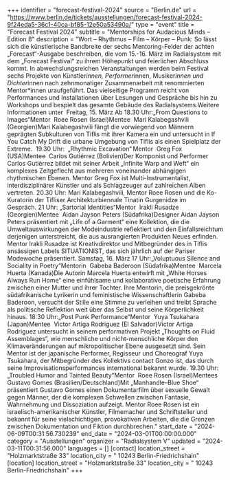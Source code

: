 +++
identifier = "forecast-festival-2024"
source = "Berlin.de"
url = "https://www.berlin.de/tickets/ausstellungen/forecast-festival-2024-9f24eda5-36c1-40ca-bf85-12e50a53490a/"
type = "event"
title = "Forecast Festival 2024"
subtitle = "Mentorships for Audacious Minds – Edition 8"
description = "Wort – Rhythmus – Film – Körper – Punk: So lässt sich die künstlerische Bandbreite der sechs Mentoring-Felder der achten „Forecast“-Ausgabe beschreiben, die vom 15.-16. März im Radialsystem mit dem „Forecast Festival“ zu ihrem Höhepunkt und feierlichen Abschluss kommt. In abwechslungsreichen Veranstaltungen werden beim Festival sechs Projekte von Künstler*innen, Performer*innen, Musiker*innen und Dichter*innen nach zehnmonatiger Zusammenarbeit mit renommierten Mentor*innen uraufgeführt. Das vielseitige Programm reicht von Performances und Installationen über Lesungen und Gespräche bis hin zu Workshops und bespielt das gesamte Gebäude des Radialsystems.Weitere Informationen unter  Freitag, 15. März Ab 18.30 Uhr:„From Questions to Images“Mentor  Roee Rosen (Israel)Mentee  Mari Kalabegashvili (Georgien)Mari Kalabegashvili fängt die vorwiegend von Männern geprägten Subkulturen von Tiflis mit ihrer Kamera ein und untersucht in If You Catch My Drift die urbane Umgebung von Tiflis als einen Spielplatz der Extreme.  19.30 Uhr:  „Rhythmic Excavation“ Mentor  Greg Fox (USA)Mentee  Carlos Gutiérrez (Bolivien)Der Komponist und Performer Carlos Gutiérrez bildet mit seiner Arbeit „Infinite Warp and Weft“ ein komplexes Zeitgeflecht aus mehreren voneinander abhängigen rhythmischen Ebenen. Mentor Greg Fox ist Multi-Instrumentalist, interdisziplinärer Künstler und als Schlagzeuger auf zahlreichen Alben vertreten. 20.30 Uhr: Mari Kalabegashvili, Mentor Roee Rosen und die Ko-Kuratorin der Tifliser Architekturbiennale Tinatin Gurgenidze im Gespräch. 21 Uhr: „Sartorial Identities“Mentor  Irakli Rusadze (Georgien)Mentee  Aidan Jayson Peters (Südafrika)Designer Aidan Jayson Peters präsentiert mit „Life of a Garment“ eine Kollektion, die die Umweltauswirkungen der Modeindustrie reflektiert und den Einfallsreichtum derjenigen unterstreicht, die aus ausrangierten Produkten Neues erfinden. Mentor Irakli Rusadze ist Kreativdirektor und Mitbegründer des in Tiflis ansässigen Labels SITUATIONIST, das sich jährlich auf der Pariser Modewoche präsentiert. Samstag, 16. März 17 Uhr:„Voluptuous Silence and Sociality in Poetry“Mentorin  Gabeba Baderoon (Südafrika)Mentee  Marcela Huerta (Kanada)Die Autorin Marcela Huerta entwirft mit „White Horses Always Run Home“ eine einfühlsame und kollaborative poetische Erfahrung zwischen einer Mutter und ihrer Tochter. Ihre Mentorin, die preisgekrönte südafrikanische Lyrikerin und feministische Wissenschaftlerin Gabeba Baderoon, versucht der Stille eine Stimme zu verleihen und treibt Sprache als politische Reflektion weit über das Selbst und seine Körperlichkeit hinaus. 18:30 Uhr:„Post Punk Performance“Mentor  Yuya Tsukahara (Japan)Mentee  Victor Artiga Rodriguez (El Salvador)Victor Artiga Rodriguez untersucht in seinem performativen Projekt „Thoughts on Fluid Assemblages“, wie menschliche und nicht-menschliche Körper den Klimaveränderungen auf mikropolitischer Ebene ausgesetzt sind. Sein Mentor ist der japanische Performer, Regisseur und Choreograf Yuya Tsukahara, der Mitbegründer des Kollektivs contact Gonzo ist, das durch seine Improvisationsperformances international bekannt wurde. 19.30 Uhr:„Troubled Humor and Tainted Beauty“Mentor  Roee Rosen (Israel)Mentees  Gustavo Gomes (Brasilien/Deutschland)Mit „Manhandle–Blue Shoe“ präsentiert Gustavo Gomes einen Dokumentarfilm über sexuelle Gewalt gegen Männer, der die komplexen Schwellen zwischen Fantasie, Wahrnehmung und Dissoziation aufzeigt. Mentor Roee Rosen ist ein israelisch-amerikanischer Künstler, Filmemacher und Schriftsteller und bekannt für seine vielschichtigen, provokativen Arbeiten, die die Grenzen zwischen Dokumentation und Fiktion durchbrechen."
start_date = "2024-06-09T00:31:56.730239"
end_date = "2024-03-01T00:00:00.000"
category = "Ausstellungen"
organizer = "Radialsystem V"
updated = "2024-03-11T00:31:56.000"
languages = []
[contact]
location_street = "Holzmarktstraße 33"
location_city = " 10243 Berlin-Friedrichshain"
[location]
location_street = "Holzmarktstraße 33"
location_city = " 10243 Berlin-Friedrichshain"
+++